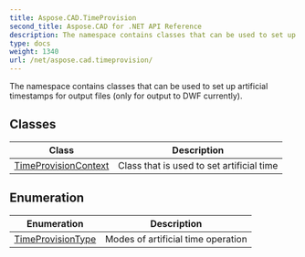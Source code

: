 ```yaml
---
title: Aspose.CAD.TimeProvision
second_title: Aspose.CAD for .NET API Reference
description: The namespace contains classes that can be used to set up artificial timestamps for output files only for output to DWF currently
type: docs
weight: 1340
url: /net/aspose.cad.timeprovision/
---
```

The namespace contains classes that can be used to set up artificial timestamps for output files (only for output to DWF currently).

## Classes

| Class | Description |
| --- | --- |
| [TimeProvisionContext](./timeprovisioncontext/) | Class that is used to set artificial time |
## Enumeration

| Enumeration | Description |
| --- | --- |
| [TimeProvisionType](./timeprovisiontype/) | Modes of artificial time operation |


